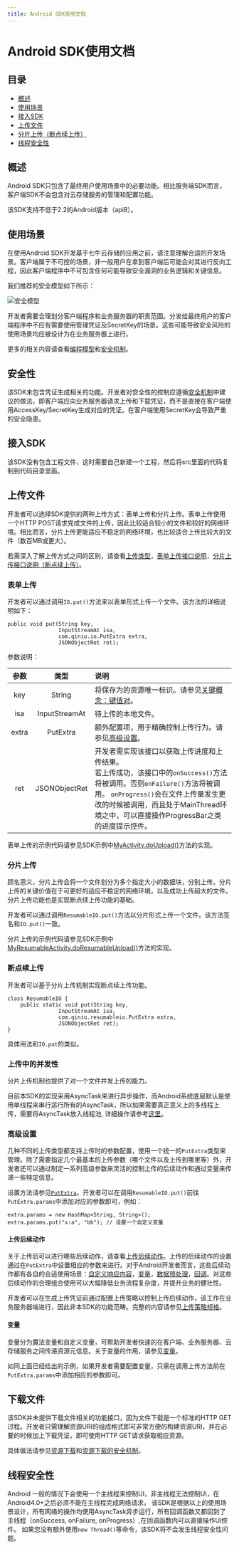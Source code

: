 ```yaml
---
title: Android SDK使用文档
---
```


# Android SDK使用文档

## 目录

- [概述](#overview)
- [使用场景](#use-scenario)
- [接入SDK](#integration)
- [上传文件](#simple-upload)
- [分片上传（断点续上传）](#resumable-upload)
- [线程安全性](#thread-safety)

<a name="overview"></a>
## 概述

Android SDK只包含了最终用户使用场景中的必要功能。相比服务端SDK而言，客户端SDK不会包含对云存储服务的管理和配置功能。

该SDK支持不低于2.2的Android版本（api8）。

<a name="use-scenario"></a>
## 使用场景

在使用Android SDK开发基于七牛云存储的应用之前，请注意理解合适的开发场景。客户端属于不可控的场景，非一般用户在拿到客户端后可能会对其进行反向工程，因此客户端程序中不可包含任何可能导致安全漏洞的业务逻辑和关键信息。

我们推荐的安全模型如下所示：

![安全模型](http://developer.qiniu.com/docs/v6/api/overview/img/token.png)

开发者需要合理划分客户端程序和业务服务器的职责范围。分发给最终用户的客户端程序中不应有需要使用管理凭证及SecretKey的场景。这些可能导致安全风险的使用场景均应被设计为在业务服务器上进行。

更多的相关内容请查看[编程模型](http://developer.qiniu.com/docs/v6/api/overview/programming-model.html)和[安全机制](http://developer.qiniu.com/docs/v6/api/overview/security.html)。

<a name="security"></a>
## 安全性

该SDK未包含凭证生成相关的功能。开发者对安全性的控制应遵循[安全机制](http://developer.qiniu.com/docs/v6/api/overview/security.html)中建议的做法，即客户端应向业务服务器请求上传和下载凭证，而不是直接在客户端使用AccessKey/SecretKey生成对应的凭证。在客户端使用SecretKey会导致严重的安全隐患。

<a name="load"></a>
## 接入SDK

该SDK没有包含工程文件，这时需要自己新建一个工程，然后将src里面的代码复制到代码目录里面。

<a name="upload"></a>
## 上传文件

开发者可以选择SDK提供的两种上传方式：表单上传和分片上传。表单上传使用一个HTTP POST请求完成文件的上传，因此比较适合较小的文件和较好的网络环境。相比而言，分片上传更能适应不稳定的网络环境，也比较适合上传比较大的文件（数百MB或更大）。

若需深入了解上传方式之间的区别，请查看[上传类型](http://developer.qiniu.com/docs/v6/api/overview/up/upload-models.html#upload-types)，[表单上传接口说明](http://developer.qiniu.com/docs/v6/api/overview/up/form-upload.html)，[分片上传接口说明（断点续上传）](http://developer.qiniu.com/docs/v6/api/overview/up/chunked-upload.html)。

<a name="form-upload"></a>
### 表单上传

开发者可以通过调用`IO.put()`方法来以表单形式上传一个文件。该方法的详细说明如下：

```
public void put(String key, 
				InputStreamAt isa, 
				com.qiniu.io.PutExtra extra, 
				JSONObjectRet ret);
```

参数说明：

参数 | 类型 | 说明 
:---: | :----: | :---
key | String | 将保存为的资源唯一标识。请参见[关键概念：键值对](http://developer.qiniu.com/docs/v6/api/overview/concepts.html#key-value)。 
isa | InputStreamAt | 待上传的本地文件。 
extra | PutExtra | 额外配置项，用于精确控制上传行为。请参见[高级设置](#upload-config)。 
ret | JSONObjectRet | 开发者需实现该接口以获取上传进度和上传结果。<br>若上传成功，该接口中的`onSuccess()`方法将被调用。否则`onFailure()`方法将被调用。 `onProgress()`会在文件上传量发生更改的时候被调用，而且处于MainThread环境之中，可以直接操作ProgressBar之类的进度提示控件。

表单上传的示例代码请参见SDK示例中[MyActivity.doUpload()](https://github.com/qiniu/android-sdk/blob/develop/src/com/qiniu/demo/MyActivity.java)方法的实现。

<a name="chunked-upload"></a>
### 分片上传

顾名思义，分片上传会将一个文件划分为多个指定大小的数据块，分别上传。分片上传的关键价值在于可更好的适应不稳定的网络环境，以及成功上传超大的文件。分片上传功能也是实现断点续上传功能的基础。

开发者可以通过调用`ResumableIO.put()`方法以分片形式上传一个文件。该方法签名和`IO.put()`一致。

分片上传的示例代码请参见SDK示例中[MyResumableActivity.doResumableUpload()](https://github.com/qiniu/android-sdk/blob/develop/src/com/qiniu/demo/MyResumableActivity.java)方法的实现。

<a name="resumable-upload"></a>
### 断点续上传

开发者可以基于分片上传机制实现断点续上传功能。

```
class ResumableIO {
    public static void put(String key, 
				InputStreamAt isa, 
				com.qiniu.resumableio.PutExtra extra, 
				JSONObjectRet ret);
}
```
具体用法和`IO.put`的类似。

<a name="upload-concurrency"></a>
### 上传中的并发性

分片上传机制也提供了对一个文件并发上传的能力。

目前本SDK的实现采用AsyncTask来进行异步操作，而Android系统底层默认是使用单线程来串行运行所有的AsyncTask，所以如果需要真正意义上的多线程上传，需要将AsyncTask放入线程池, 详细操作请参考[这里](http://developer.android.com/reference/android/os/AsyncTask.html)。

<a name="upload-config"></a>
### 高级设置

几种不同的上传类型都支持上传时的参数配置，使用一个统一的`PutExtra`类型来管理。除了需要指定几个最基本的上传参数（哪个文件以及上传到哪里等）外，开发者还可以通过制定一系列高级参数来灵活的控制上传的后续动作和通过变量来传递一些特定信息。

设置方法请参见[`PutExtra`](https://github.com/qiniu/android-sdk/blob/develop/src/com/qiniu/resumableio/PutExtra.java)。开发者可以在调用`ResumableIO.put()`前往`PutExtra.params`中添加对应的参数即可，例如：

```
extra.params = new HashMap<String, String>();
extra.params.put("x:a", "bb"); // 设置一个自定义变量
```
<a name="response"></a>
#### 上传后续动作

关于上传后可以进行哪些后续动作，请查看[上传后续动作](http://developer.qiniu.com/docs/v6/api/overview/up/response/)。上传的后续动作的设置通过在`PutExtra`中设置相应的参数来进行。对于Android开发者而言，这些后续动作都有各自的合适使用场景：[自定义响应内容](http://developer.qiniu.com/docs/v6/api/overview/up/response/response-body.html)，[变量](http://developer.qiniu.com/docs/v6/api/overview/up/response/vars.html)，[数据预处理](http://developer.qiniu.com/docs/v6/api/overview/up/response/persistent-op.html)，[回调](http://developer.qiniu.com/docs/v6/api/overview/up/response/callback.html)。对这些后续动作的合理组合使用可以大幅降低业务流程复杂度，并提升业务的健壮性。

开发者可以在生成上传凭证前通过配置上传策略以控制上传后续动作，该工作在业务服务器端进行，因此非本SDK的功能范畴。完整的内容请参见[上传策略规格](http://developer.qiniu.com/docs/v6/api/reference/security/put-policy.html)。

<a name="var"></a>
#### 变量

变量分为魔法变量和自定义变量，可帮助开发者快速的在客户端、业务服务器、云存储服务之间传递资源元信息。关于变量的作用，请参见[变量](http://developer.qiniu.com/docs/v6/api/overview/up/response/vars.html)。

如同上面已经给出的示例，如果开发者需要配置变量，只需在调用上传方法前在`PutExtra.params`中添加相应的参数即可。

<a name="download"></a>
## 下载文件

该SDK并未提供下载文件相关的功能接口，因为文件下载是一个标准的HTTP GET过程。开发者只需理解资源URI的组成格式即可非常方便的构建资源URI，并在必要的时候加上下载凭证，即可使用HTTP GET请求获取相应资源。

具体做法请参见[资源下载](http://developer.qiniu.com/docs/v6/api/overview/dn/download.html)和[资源下载的安全机制](http://developer.qiniu.com/docs/v6/api/overview/dn/security.html)。

<a name="thread-safety"></a>
## 线程安全性

Android 一般的情况下会使用一个主线程来控制UI，非主线程无法控制UI，在Android4.0+之后必须不能在主线程完成网络请求，
该SDK是根据以上的使用场景设计，所有网络的操作均使用AsyncTask异步运行，所有回调函数又都回到了主线程（onSuccess, onFailure, onProgress）,在回调函数内可以直接操作UI控件。
如果您没有额外使用`new Thread()`等命令，该SDK将不会发生线程安全性问题。
